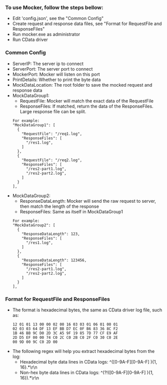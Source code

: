 ### To use Mocker, follow the steps bellow:

- Edit 'config.json', see the "Common Config"
- Create request and response data files, see "Format for RequestFile and ResponseFiles"
- Run mocker.exe as administrator
- Run CData driver

### Common Config
- ServerIP: The server ip to connect
- ServerPort: The server port to connect
- MockerPort: Mocker will listen on this port
- PrintDetails: Whether to print the byte data
- MockDataLocation: The root folder to save the mocked request and response data
- MockDataGroup1:
  - RequestFile: Mocker will match the exact data of the RequestFile
  - ResponseFiles: If matched, return the data of the ResponseFiles. Large response file can be split.
  ```
  For example:
  "MockDataGroup1": [
    {
      "RequestFile": "/req1.log",
      "ResponseFiles": [
        "/res1.log",
      ]
    },
    {
      "RequestFile": "/req2.log",
      "ResponseFiles": [
        "/res2-part1.log",
        "/res2-part2.log",
      ]
    }
  ],
  ```
- MockDataGroup2:
  - ResponseDataLength: Mocker will send the raw request to server, then match the length of the response
  - ResponseFiles: Same as itself in MockDataGroup1
  ```
  For example:
  "MockDataGroup2": [
    {
      "ResponseDataLength": 123,
      "ResponseFiles": [
        "/res1.log",
      ]
    },
    {
      "ResponseDataLength": 123456,
      "ResponseFiles": [
        "/res2-part1.log",
        "/res2-part2.log",
      ]
    }
  ],
  ```


### Format for RequestFile and ResponseFiles
- The format is hexadecimal bytes, the same as CData driver log file, such as:
   ```
   12 01 01 13 00 00 02 00 16 03 03 01 06 01 00 01 
   02 03 03 64 DF 13 EF BB D7 EC 0F B6 83 36 8C F2 
   1B 46 BB 9C D0 2D 3C A5 9F 19 85 7D 77 CF E9 AF 
   2D D5 EF 00 00 74 C0 2C C0 2B C0 2F C0 30 C0 2E 
   00 9D 00 9C C0 2D 00 
   ```
- The following regex will help you extract hexadecimal bytes from the log:
  - Hexadecimal byte data lines in CData logs:
    ^([0-9A-F][0-9A-F] ){1, 16}.*\r\n 
  - Non-hex byte data lines in CData logs:
    ^(?!([0-9A-F][0-9A-F] ){1, 16}).*\r\n
